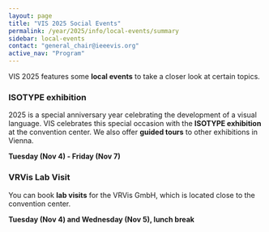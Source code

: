 ```yaml
---
layout: page
title: "VIS 2025 Social Events"
permalink: /year/2025/info/local-events/summary
sidebar: local-events
contact: "general_chair@ieeevis.org"
active_nav: "Program"
---
```


VIS 2025 features some **local events** to take a closer look at certain topics.

### ISOTYPE exhibition

2025 is a special anniversary year celebrating the development of a visual language.
VIS celebrates this special occasion with the **ISOTYPE exhibition** at the convention center.
We also offer **guided tours** to other exhibitions in Vienna.

**Tuesday (Nov 4) - Friday (Nov 7)**


### VRVis Lab Visit

You can book **lab visits** for the VRVis GmbH, which is located close to the convention center.

**Tuesday (Nov 4) and Wednesday (Nov 5), lunch break**
